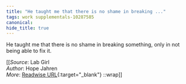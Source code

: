 ```yaml
---
title: "He taught me that there is no shame in breaking ..."
tags: work supplementals-10287585
canonical: 
hide_title: true
---
```


He taught me that there is no shame in breaking something, only in not being able to fix it.


[[_Source_: Lab Girl<br>
_Author_: Hope Jahren<br>
_More_: [Readwise URL](https://readwise.io/open/209716645){:target="_blank"}
::wrap]]